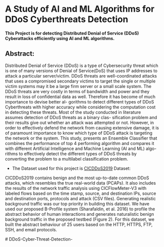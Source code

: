 
# A Study of AI and ML Algorithms for DDoS Cyberthreats Detection


#### This Project is for detecting Distributed Denial of Service (DDoS) Cyberattacks efficiently using AI and ML algorithms. 

## Abstract: 

Distributed Denial of Service (DDoS) is a type of Cybersecurity threat which is
one of many versions of Denial of Service(DoS) that uses IP addresses to attack
a particular server/victim. DDoS threats are well-coordinated attacks that uses
a compromised secondary victims to target the single or multiple victim systems
may it be a large firm server or a small scale system. The DDoS threats are very
costly in terms of bandwidth and power and they result in loss of confidential
data as well. Therefore it has become of much importance to devise better al-
gorithms to detect different types of DDoS Cyberthreats with higher accuracy
while considering the computation cost in detecting these threats. Most of the
study conducted in literature assumes detection of DDoS threats as a binary clas-
sification problem and their results give out whether an attack was attempted or
not. However, in order to effectively defend the network from causing extensive
damage, it is of paramount importance to know which type of DDoS attack is
targeting the network or the system. This study, presents an Ensemble Classifier
that combines the performance of top 4 performing algorithm and compares it
with different Artificial Intelligence and Machine Learning (AI and ML) algo-
rithms to effectively detect the different types of DDoS threats by converting
the problem to a multilabel classification problem.

* The Dataset used for this project is [CICDDoS2019](https://www.unb.ca/cic/datasets/ddos-2019.html) Dataset: 

CICDDoS2019 contains benign and the most up-to-date common DDoS attacks, which resembles the true real-world data (PCAPs). It also includes the results of the network traffic analysis using CICFlowMeter-V3 with labeled flows based on the time stamp, source, and destination IPs, source and destination ports, protocols and attack (CSV files). Generating realistic background traffic was our top priority in building this dataset. We have used our proposed B-Profile system (Sharafaldin, et al. 2016) to profile the abstract behavior of human interactions and generates naturalistic benign background traffic in the proposed testbed (Figure 2). For this dataset, we built the abstract behaviour of 25 users based on the HTTP, HTTPS, FTP, SSH, and email protocols.

#   D D o S - C y b e r - T h r e a t - D e t e c t i o n -  
 